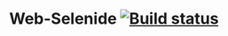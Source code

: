 # Web-Selenide [![Build status](https://ci.appveyor.com/api/projects/status/vvkq77mm5bae584b?svg=true)](https://ci.appveyor.com/project/Kisulen/web-selenide)